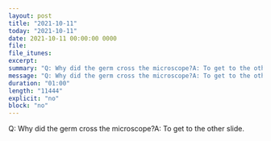 ```yaml
---
layout: post
title: "2021-10-11"
today: "2021-10-11"
date: 2021-10-11 00:00:00 0000
file:
file_itunes:
excerpt:
summary: "Q: Why did the germ cross the microscope?A: To get to the other slide."
message: "Q: Why did the germ cross the microscope?A: To get to the other slide."
duration: "01:00"
length: "11444"
explicit: "no"
block: "no"
---
```

Q: Why did the germ cross the microscope?A: To get to the other slide.

